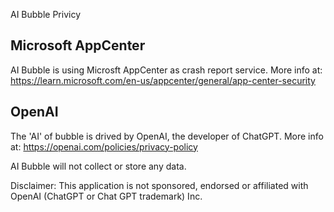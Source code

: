 AI Bubble Privicy

## Microsoft AppCenter
AI Bubble is using Microsft AppCenter as crash report service. More info at: <https://learn.microsoft.com/en-us/appcenter/general/app-center-security>

## OpenAI
The 'AI' of bubble is drived by OpenAI, the developer of ChatGPT.  More info at: <https://openai.com/policies/privacy-policy>

AI Bubble will not collect or store any data.

Disclaimer: This application is not sponsored, endorsed or affiliated with OpenAI (ChatGPT or Chat GPT trademark) Inc.
